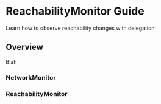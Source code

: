 # ReachabilityMonitor Guide

Learn how to observe reachability changes with delegation

## Overview

Blah

### NetworkMonitor

### ReachabilityMonitor
